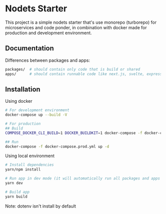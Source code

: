 # Nodets Starter

This project is a simple nodets starter that's use monorepo (turborepo) for microservices and code ponder, in combination with docker made for production and development environment.

## Documentation

Differences between packages and apps:

```bash
packages/  # should contain only code that is build or shared
apps/      # should contain runnable code like next.js, svelte, express, etc.
```

## Installation

Using docker

```bash
# For development environment
docker-compose up --build -V

# For production
## Build
COMPOSE_DOCKER_CLI_BUILD=1 DOCKER_BUILDKIT=1 docker-compose -f docker-compose.prod.yml build

## Run
docker-compose -f docker-compose.prod.yml up -d
```

Using local environment

```bash
# Install dependencies
yarn/npm install

# Run app in dev mode (it will automatically run all packages and apps that have defined dev script in packages.json)
yarn dev

# Build app
yarn build
```

Note: dotenv isn't install by default
